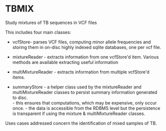 # TBMIX
Study mixtures of TB sequences in VCF files

This includes four main classes:
* vcfStore- parses VCF files, computing minor allele frequencies and storing them in on-disc highly indexed sqlite databases, one per vcf file.
* mixtureReader - extracts information from one vcfStore'd item.  Various methods are available extracting useful information 
* multiMixtureReader - extracts information from multiple vcfStore'd items.  

* summaryStore - a helper class used by the mixtureReader and multiMixtureReader classes to persist summary information generated to disc.  
             - this ensures that computations, which may be expensive, only occur once.
             - the data is accessible from the RDBMS level but the persistence is transparent if using the mixture & multiMixtureReader classes.
             
Uses cases addressed concern the identification of mixed samples of TB.
